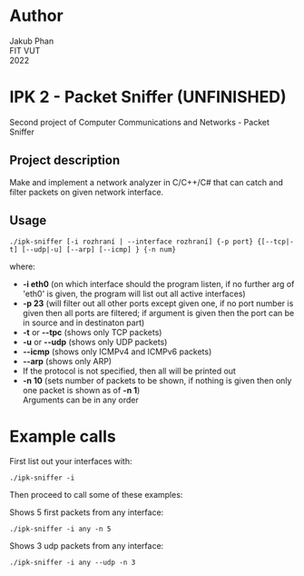 # Author

Jakub Phan  
FIT VUT  
2022

# IPK 2 - Packet Sniffer (UNFINISHED)

Second project of Computer Communications and Networks - Packet Sniffer

## Project description

Make and implement a network analyzer in C/C++/C# that can catch and filter packets on given network interface.

## Usage

```
./ipk-sniffer [-i rozhraní | --interface rozhraní] {-p ­­port} {[--tcp|-t] [--udp|-u] [--arp] [--icmp] } {-n num} 
```
where:

- **-i eth0** (on which interface should the program listen, if no further arg of 'eth0' is given, the program will list out all active interfaces)  
- **-p 23** (will filter out all other ports except given one, if no port number is given then all ports are filtered; if argument is given then the port can be in source and in destinaton part)  
- **-t** or **--tpc** (shows only TCP packets)  
- **-u** or **--udp** (shows only UDP packets)  
- **--icmp** (shows only ICMPv4 and ICMPv6 packets)  
- **--arp** (shows only ARP)  
- If the protocol is not specified, then all will be printed out
- **-n 10** (sets number of packets to be shown, if nothing is given then only one packet is shown as of **-n 1**)  
Arguments can be in any order  

# Example calls
First list out your interfaces with:

```./ipk-sniffer -i```

Then proceed to call some of these examples:

Shows 5 first packets from any interface:

```./ipk-sniffer -i any -n 5```

Shows 3 udp packets from any interface:

```./ipk-sniffer -i any --udp -n 3```
